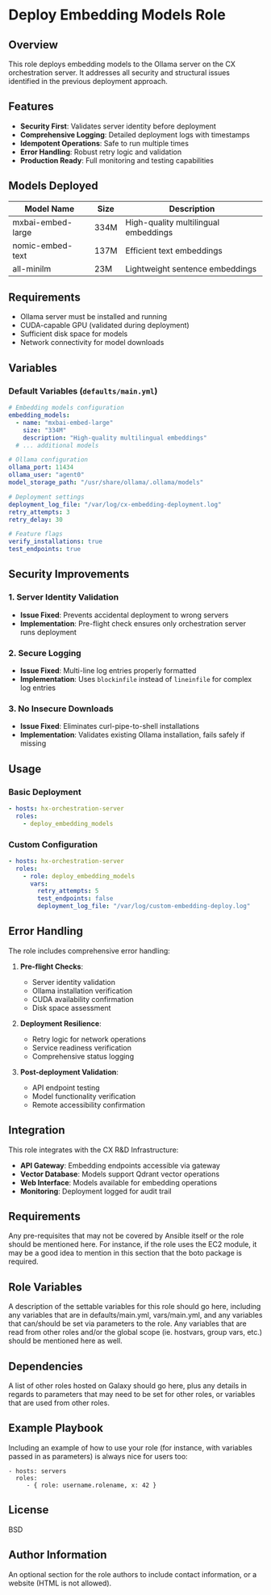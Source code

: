 # Deploy Embedding Models Role

## Overview

This role deploys embedding models to the Ollama server on the CX orchestration server. It addresses all security and structural issues identified in the previous deployment approach.

## Features

- **Security First**: Validates server identity before deployment
- **Comprehensive Logging**: Detailed deployment logs with timestamps
- **Idempotent Operations**: Safe to run multiple times
- **Error Handling**: Robust retry logic and validation
- **Production Ready**: Full monitoring and testing capabilities

## Models Deployed

| Model Name | Size | Description |
|------------|------|-------------|
| mxbai-embed-large | 334M | High-quality multilingual embeddings |
| nomic-embed-text | 137M | Efficient text embeddings |
| all-minilm | 23M | Lightweight sentence embeddings |

## Requirements

- Ollama server must be installed and running
- CUDA-capable GPU (validated during deployment)
- Sufficient disk space for models
- Network connectivity for model downloads

## Variables

### Default Variables (`defaults/main.yml`)

```yaml
# Embedding models configuration
embedding_models:
  - name: "mxbai-embed-large"
    size: "334M"
    description: "High-quality multilingual embeddings"
  # ... additional models

# Ollama configuration
ollama_port: 11434
ollama_user: "agent0"
model_storage_path: "/usr/share/ollama/.ollama/models"

# Deployment settings
deployment_log_file: "/var/log/cx-embedding-deployment.log"
retry_attempts: 3
retry_delay: 30

# Feature flags
verify_installations: true
test_endpoints: true
```

## Security Improvements

### 1. Server Identity Validation
- **Issue Fixed**: Prevents accidental deployment to wrong servers
- **Implementation**: Pre-flight check ensures only orchestration server runs deployment

### 2. Secure Logging
- **Issue Fixed**: Multi-line log entries properly formatted
- **Implementation**: Uses `blockinfile` instead of `lineinfile` for complex log entries

### 3. No Insecure Downloads
- **Issue Fixed**: Eliminates curl-pipe-to-shell installations
- **Implementation**: Validates existing Ollama installation, fails safely if missing

## Usage

### Basic Deployment
```yaml
- hosts: hx-orchestration-server
  roles:
    - deploy_embedding_models
```

### Custom Configuration
```yaml
- hosts: hx-orchestration-server
  roles:
    - role: deploy_embedding_models
      vars:
        retry_attempts: 5
        test_endpoints: false
        deployment_log_file: "/var/log/custom-embedding-deploy.log"
```

## Error Handling

The role includes comprehensive error handling:

1. **Pre-flight Checks**:
   - Server identity validation
   - Ollama installation verification
   - CUDA availability confirmation
   - Disk space assessment

2. **Deployment Resilience**:
   - Retry logic for network operations
   - Service readiness verification
   - Comprehensive status logging

3. **Post-deployment Validation**:
   - API endpoint testing
   - Model functionality verification
   - Remote accessibility confirmation

## Integration

This role integrates with the CX R&D Infrastructure:

- **API Gateway**: Embedding endpoints accessible via gateway
- **Vector Database**: Models support Qdrant vector operations
- **Web Interface**: Models available for embedding operations
- **Monitoring**: Deployment logged for audit trail

Requirements
------------

Any pre-requisites that may not be covered by Ansible itself or the role should be mentioned here. For instance, if the role uses the EC2 module, it may be a good idea to mention in this section that the boto package is required.

Role Variables
--------------

A description of the settable variables for this role should go here, including any variables that are in defaults/main.yml, vars/main.yml, and any variables that can/should be set via parameters to the role. Any variables that are read from other roles and/or the global scope (ie. hostvars, group vars, etc.) should be mentioned here as well.

Dependencies
------------

A list of other roles hosted on Galaxy should go here, plus any details in regards to parameters that may need to be set for other roles, or variables that are used from other roles.

Example Playbook
----------------

Including an example of how to use your role (for instance, with variables passed in as parameters) is always nice for users too:

    - hosts: servers
      roles:
         - { role: username.rolename, x: 42 }

License
-------

BSD

Author Information
------------------

An optional section for the role authors to include contact information, or a website (HTML is not allowed).

